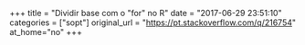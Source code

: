 +++
title = "Dividir base com o "for" no R"
date = "2017-06-29 23:51:10"
categories = ["sopt"]
original_url = "https://pt.stackoverflow.com/q/216754"
at_home="no"
+++

